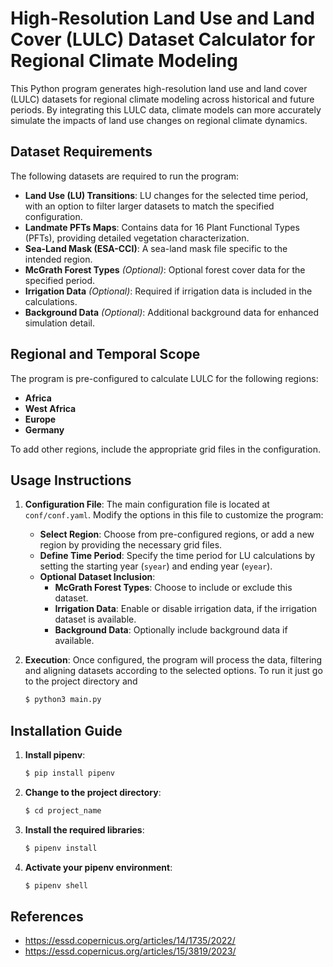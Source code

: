  
# High-Resolution Land Use and Land Cover (LULC) Dataset Calculator for Regional Climate Modeling 


This Python program generates high-resolution land use and land cover (LULC) datasets for regional climate modeling across historical and future periods. By integrating this LULC data, climate models can more accurately simulate the impacts of land use changes on regional climate dynamics.

## Dataset Requirements

The following datasets are required to run the program:

- **Land Use (LU) Transitions**: LU changes for the selected time period, with an option to filter larger datasets to match the specified configuration.
- **Landmate PFTs Maps**: Contains data for 16 Plant Functional Types (PFTs), providing detailed vegetation characterization.
- **Sea-Land Mask (ESA-CCI)**: A sea-land mask file specific to the intended region.
- **McGrath Forest Types** *(Optional)*: Optional forest cover data for the specified period.
- **Irrigation Data** *(Optional)*: Required if irrigation data is included in the calculations.
- **Background Data** *(Optional)*: Additional background data for enhanced simulation detail.

## Regional and Temporal Scope

The program is pre-configured to calculate LULC for the following regions:

- **Africa**
- **West Africa**
- **Europe**
- **Germany**

To add other regions, include the appropriate grid files in the configuration.

## Usage Instructions

1. **Configuration File**: The main configuration file is located at `conf/conf.yaml`. Modify the options in this file to customize the program:

   - **Select Region**: Choose from pre-configured regions, or add a new region by providing the necessary grid files.
   - **Define Time Period**: Specify the time period for LU calculations by setting the starting year (`syear`) and ending year (`eyear`).
   - **Optional Dataset Inclusion**:
     - **McGrath Forest Types**: Choose to include or exclude this dataset.
     - **Irrigation Data**: Enable or disable irrigation data, if the irrigation dataset is available.
     - **Background Data**: Optionally include background data if available.

2. **Execution**: Once configured, the program will process the data, filtering and aligning datasets according to the selected options. To run it just go to the project directory and



   ```bash
   $ python3 main.py

## Installation Guide

1. **Install pipenv**:

   ```bash
   $ pip install pipenv

2. **Change to the project directory**:

   ```bash
   $ cd project_name

3. **Install the required libraries**:

   ```bash
   $ pipenv install 

4. **Activate your pipenv environment**:
   ```bash
   $ pipenv shell 

## References

 * https://essd.copernicus.org/articles/14/1735/2022/
 * https://essd.copernicus.org/articles/15/3819/2023/

 
